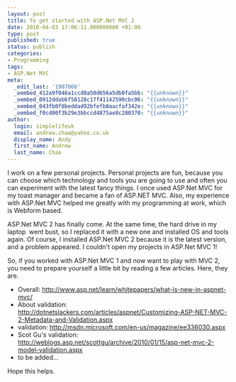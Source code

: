 ```yaml
---
layout: post
title: To get started with ASP.Net MVC 2
date: 2010-04-03 17:06:11.000000000 +01:00
type: post
published: true
status: publish
categories:
- Programming
tags:
- ASP.Net MVC
meta:
  _edit_last: '1907066'
  _oembed_412a9f046a1ccd8a50d656a5db0fa5bb: "{{unknown}}"
  _oembed_0912ddab6f58128c17f41142590cbc06: "{{unknown}}"
  _oembed_043fb0f8beddad92bfefb8aacfaf342e: "{{unknown}}"
  _oembed_f0cd00f3b29e3bbccd4875ae8c280370: "{{unknown}}"
author:
  login: simplelifeuk
  email: andrew.chaa@yahoo.co.uk
  display_name: Andy
  first_name: Andrew
  last_name: Chaa
---
```

<p>I work on a few personal projects. Personal projects are fun, because you can choose which technology and tools you are going to use and often you can experiment with the latest fancy things. I once used ASP.Net MVC for my toast manager and became a fan of ASP.NET MVC. Also, my experience with ASP.Net MVC helped me greatly with my programming at work, which is Webform based.</p>
<p>ASP.Net MVC 2 has finally come. At the same time, the hard drive in my laptop  went bust, so I replaced it with a new one and installed OS and tools again. Of course, I installed ASP.Net MVC 2 because it is the latest version, and a problem appeared. I couldn't open my projects in ASP.Net MVC 1!</p>
<p>So, if you worked with ASP.Net MVC 1 and now want to play with MVC 2, you need to prepare yourself a little bit by reading a few articles. Here, they are.</p>
<ul>
<li>Overall: <a href="http://www.asp.net/learn/whitepapers/what-is-new-in-aspnet-mvc/">http://www.asp.net/learn/whitepapers/what-is-new-in-aspnet-mvc/</a></li>
<li>About validation: <a href="http://dotnetslackers.com/articles/aspnet/Customizing-ASP-NET-MVC-2-Metadata-and-Validation.aspx">http://dotnetslackers.com/articles/aspnet/Customizing-ASP-NET-MVC-2-Metadata-and-Validation.aspx</a></li>
<li>validation: <a href="http://msdn.microsoft.com/en-us/magazine/ee336030.aspx">http://msdn.microsoft.com/en-us/magazine/ee336030.aspx</a></li>
<li>Scot Gu's validation: <a href="http://">http://weblogs.asp.net/scottgu/archive/2010/01/15/asp-net-mvc-2-model-validation.aspx</a></li>
<li>to be added...</li>
</ul>
<p>Hope this helps.</p>
